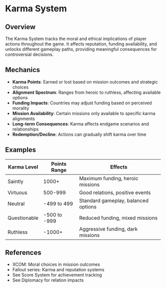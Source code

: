 # Karma System

## Overview
The Karma System tracks the moral and ethical implications of player actions throughout the game. It affects reputation, funding availability, and unlocks different gameplay paths, providing meaningful consequences for controversial decisions.

## Mechanics
- **Karma Points**: Earned or lost based on mission outcomes and strategic choices
- **Alignment Spectrum**: Ranges from heroic to ruthless, affecting available options
- **Funding Impacts**: Countries may adjust funding based on perceived morality
- **Mission Availability**: Certain missions only available to specific karma alignments
- **Long-term Consequences**: Karma affects endgame scenarios and relationships
- **Redemption/Decline**: Actions can gradually shift karma over time

## Examples
| Karma Level | Points Range | Effects |
|-------------|--------------|---------|
| Saintly | 1000+ | Maximum funding, heroic missions |
| Virtuous | 500-999 | Good relations, positive events |
| Neutral | -499 to 499 | Standard gameplay, balanced options |
| Questionable | -500 to -999 | Reduced funding, mixed missions |
| Ruthless | -1000+ | Aggressive funding, dark missions |

## References
- XCOM: Moral choices in mission outcomes
- Fallout series: Karma and reputation systems
- See Score System for achievement tracking
- See Diplomacy for relation impacts